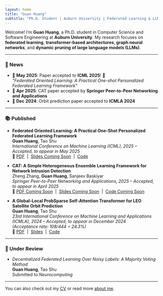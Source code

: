 ```yaml
---
layout: home
title: "Guan Huang"
subtitle: "Ph.D. Student | Auburn University | Federated Learning & LLM Optimization"
---
```


Welcome! I’m **Guan Huang**, a Ph.D. student in Computer Science and Software Engineering at **Auburn University**. My research focuses on **federated learning**, **transformer-based architectures**, **graph neural networks**, and **dynamic pruning of large language models (LLMs)**.

---

### 📰 News

- 📌 **May 2025**: Paper accepted to **ICML 2025**! 🎉  
  _"Federated Oriented Learning: A Practical One-shot Personalized Federated Learning Framework"_
- 📌 **Apr 2025**: CAT paper accepted by **Springer Peer-to-Peer Networking and Applications**
- 📌 **Dec 2024**: Orbit prediction paper accepted to **ICMLA 2024**

---

### 📚 Published

- **Federated Oriented Learning: A Practical One-Shot Personalized Federated Learning Framework**  
  **Guan Huang**, Tao Shu  
  _International Conference on Machine Learning (ICML), 2025 – Accepted, to appear in May 2025_  
  🔗 [PDF](/assets/publications/icml2025_fol.pdf) &nbsp;|&nbsp; [Slides Coming Soon](/assets/slides/fol_presentation.pdf) &nbsp;|&nbsp; [Code](https://github.com/guanhuang-rs/guanhuang-rs.github.io/blob/master/assets/code/fol.zip)

- **CAT: A Simple Heterogeneous Ensemble Learning Framework for Network Intrusion Detection**  
  Zheng Zhang, **Guan Huang**, Sanjeev Baskiyar  
  _Springer Peer-to-Peer Networking and Applications, 2025 – Accepted, to appear in April 2025_  
  🔗 [PDF Coming Soon](/assets/publications/cat_ppna2025.pdf) &nbsp;|&nbsp; [Slides Coming Soon](/assets/slides/cat_presentation.pdf) &nbsp;|&nbsp; [Code Coming Soon](https://github.com/guanhuang-rs/cat-nid)

- **A Global-Local ProbSparse Self-Attention Transformer for LEO Satellite Orbit Prediction**  
  **Guan Huang**, Tao Shu  
  _23rd International Conference on Machine Learning and Applications (ICMLA), 2024 – Accepted, to appear in December 2024_  
  *(Acceptance rate: 108/444 = 24.3%)*  
  🔗 [PDF](/assets/publications/GLO.pdf) &nbsp;|&nbsp; [Slides](/assets/slides/glopre.pptx) &nbsp;|&nbsp; [Code](https://app.box.com/s/jyc52jl6raw2n216pnrwht5aakl45juh)

---

### 📝 Under Review

- *Decentralized Federated Learning Over Noisy Labels: A Majority Voting Method*  
  **Guan Huang**, Tao Shu  
  Submitted to _Neurocomputing_


---

You can also check out my [CV](/cv/) or read more [about me](/aboutme/).
